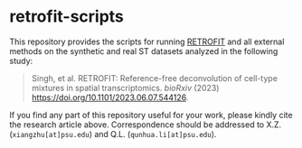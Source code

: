 # retrofit-scripts

This repository provides the scripts for running [RETROFIT](https://bioconductor.org/packages/retrofit/) and all external methods on the synthetic and real ST datasets analyzed in the following study:

> Singh, et al.
> RETROFIT: Reference-free deconvolution of cell-type mixtures in spatial transcriptomics.
> *bioRxiv* (2023) <https://doi.org/10.1101/2023.06.07.544126>.

If you find any part of this repository useful for your work, please kindly cite the research article above.
Correspondence should be addressed to X.Z. (`xiangzhu[at]psu.edu`) and Q.L. (`qunhua.li[at]psu.edu`).
